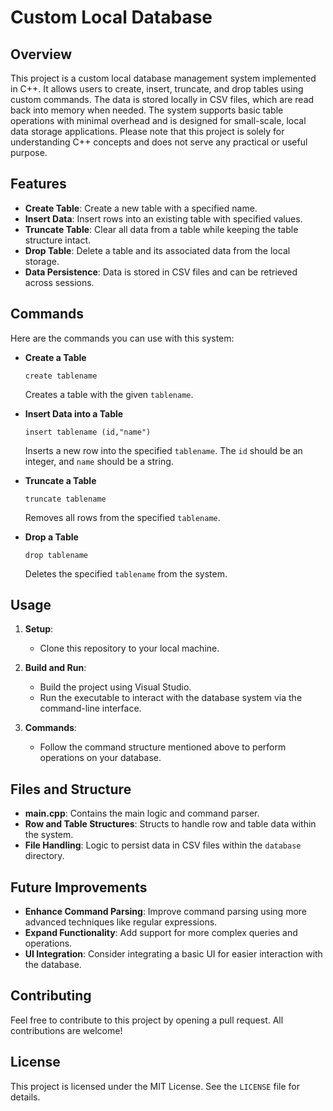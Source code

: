 # Custom Local Database

## Overview

This project is a custom local database management system implemented in C++. It allows users to create, insert, truncate, and drop tables using custom commands. The data is stored locally in CSV files, which are read back into memory when needed. The system supports basic table operations with minimal overhead and is designed for small-scale, local data storage applications. Please note that this project is solely for understanding C++ concepts and does not serve any practical or useful purpose.

## Features

- **Create Table**: Create a new table with a specified name.
- **Insert Data**: Insert rows into an existing table with specified values.
- **Truncate Table**: Clear all data from a table while keeping the table structure intact.
- **Drop Table**: Delete a table and its associated data from the local storage.
- **Data Persistence**: Data is stored in CSV files and can be retrieved across sessions.

## Commands

Here are the commands you can use with this system:

- **Create a Table**
  ```
  create tablename
  ```
  Creates a table with the given `tablename`.

- **Insert Data into a Table**
  ```
  insert tablename (id,"name")
  ```
  Inserts a new row into the specified `tablename`. The `id` should be an integer, and `name` should be a string.

- **Truncate a Table**
  ```
  truncate tablename
  ```
  Removes all rows from the specified `tablename`.

- **Drop a Table**
  ```
  drop tablename
  ```
  Deletes the specified `tablename` from the system.

## Usage

1. **Setup**:
   - Clone this repository to your local machine.
    
2. **Build and Run**:
   - Build the project using Visual Studio.
   - Run the executable to interact with the database system via the command-line interface.

3. **Commands**:
   - Follow the command structure mentioned above to perform operations on your database.

## Files and Structure

- **main.cpp**: Contains the main logic and command parser.
- **Row and Table Structures**: Structs to handle row and table data within the system.
- **File Handling**: Logic to persist data in CSV files within the `database` directory.

## Future Improvements

- **Enhance Command Parsing**: Improve command parsing using more advanced techniques like regular expressions.
- **Expand Functionality**: Add support for more complex queries and operations.
- **UI Integration**: Consider integrating a basic UI for easier interaction with the database.

## Contributing

Feel free to contribute to this project by opening a pull request. All contributions are welcome!

## License

This project is licensed under the MIT License. See the `LICENSE` file for details.
